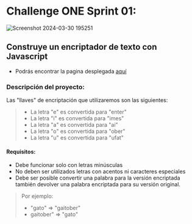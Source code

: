 # Challenge ONE Sprint 01:
![Screenshot 2024-03-30 195251](https://github.com/Angelov12/Encriptador-Oracle-One-G6/assets/124540799/c0eff6e7-c7a6-4974-bce4-0db3bfe1ca4d)

## Construye un encriptador de texto con Javascript 

* Podrás encontrar la pagina desplegada [aquí](https://angelov12.github.io/Encriptador-Oracle-One-G6/)

### Descripción del proyecto:

Las "llaves" de encriptación que utilizaremos son las siguientes:

> *  La letra "e" es convertida para "enter"
> *  La letra "i" es convertida para "imes"
> *  La letra "a" es convertida para "ai"
> *  La letra "o" es convertida para "ober"
> *  La letra "u" es convertida para "ufat"

#### Requisitos:

* Debe funcionar solo con letras minúsculas
* No deben ser utilizados letras con acentos ni caracteres especiales
* Debe ser posible convertir una palabra para la versión encriptada también devolver una palabra encriptada para su versión original.
> Por ejemplo: 
> * "gato" => "gaitober"
> *  gaitober" => "gato"



